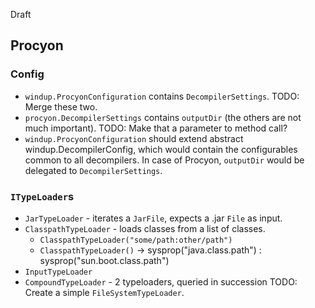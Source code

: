 Draft

## Procyon

### Config
* `windup.ProcyonConfiguration` contains `DecompilerSettings`. TODO: Merge these two.
* `procyon.DecompilerSettings` contains `outputDir` (the others are not much important). TODO: Make that a parameter to method call?
* `windup.ProcyonConfiguration` should extend abstract windup.DecompilerConfig<T>, which would contain the configurables common to all decompilers. In case of Procyon, `outputDir` would be delegated to `DecompilerSettings`.

### `ITypeLoader`s

* `JarTypeLoader` - iterates a `JarFile`, expects a .jar `File` as input.
* `ClasspathTypeLoader` - loads classes from a list of classes.
    * `ClasspathTypeLoader("some/path:other/path")`
    * `ClasspathTypeLoader()` -> sysprop("java.class.path") : sysprop("sun.boot.class.path")
* `InputTypeLoader`
* `CompoundTypeLoader` - 2 typeloaders, queried in succession
TODO: Create a simple `FileSystemTypeLoader`.